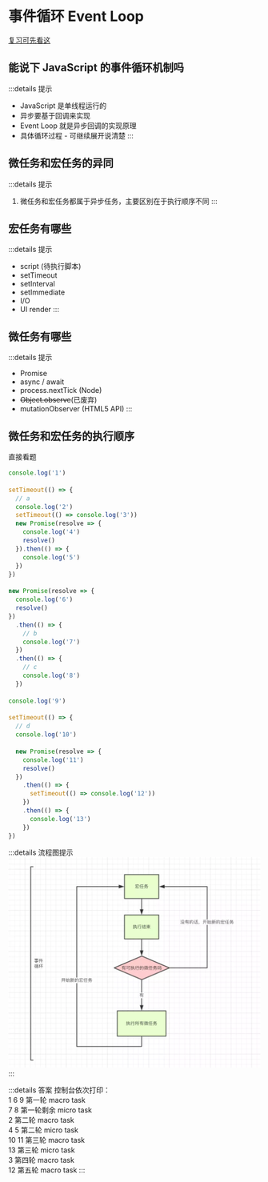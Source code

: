 # 事件循环 Event Loop

[复习可先看这](../../%E7%9B%B4%E5%87%BB%E6%A6%82%E5%BF%B5/02js/s_js_1-%E4%BA%8B%E4%BB%B6%E5%BE%AA%E7%8E%AF.md)

## 能说下 JavaScript 的事件循环机制吗

:::details 提示

- JavaScript 是单线程运行的
- 异步要基于回调来实现
- Event Loop 就是异步回调的实现原理
- 具体循环过程 - 可继续展开说清楚
  :::

## 微任务和宏任务的异同

:::details 提示

1. 微任务和宏任务都属于异步任务，主要区别在于执行顺序不同
   :::

## 宏任务有哪些

:::details 提示

- script (待执行脚本)
- setTimeout
- setInterval
- setImmediate
- I/O
- UI render
  :::

## 微任务有哪些

:::details 提示

- Promise
- async / await
- process.nextTick (Node)
- ~~Object.observe~~(已废弃)
- mutationObserver (HTML5 API)
  :::

## 微任务和宏任务的执行顺序

直接看题

```js
console.log('1')

setTimeout(() => {
  // a
  console.log('2')
  setTimeout(() => console.log('3'))
  new Promise(resolve => {
    console.log('4')
    resolve()
  }).then(() => {
    console.log('5')
  })
})

new Promise(resolve => {
  console.log('6')
  resolve()
})
  .then(() => {
    // b
    console.log('7')
  })
  .then(() => {
    // c
    console.log('8')
  })

console.log('9')

setTimeout(() => {
  // d
  console.log('10')

  new Promise(resolve => {
    console.log('11')
    resolve()
  })
    .then(() => {
      setTimeout(() => console.log('12'))
    })
    .then(() => {
      console.log('13')
    })
})
```

:::details 流程图提示
![图示](/02js/micro_macro.png)
:::

:::details 答案
控制台依次打印：<br>
1 6 9 第一轮 macro task <br>
7 8 第一轮剩余 micro task <br>
2 第二轮 macro task <br>
4 5 第二轮 micro task <br>
10 11 第三轮 macro task <br>
13 第三轮 micro task <br>
3 第四轮 macro task <br>
12 第五轮 macro task
:::
